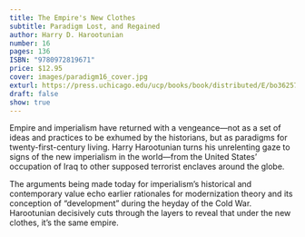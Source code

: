 ```yaml
---
title: The Empire's New Clothes
subtitle: Paradigm Lost, and Regained
author: Harry D. Harootunian
number: 16
pages: 136
ISBN: "9780972819671"
price: $12.95
cover: images/paradigm16_cover.jpg
exturl: https://press.uchicago.edu/ucp/books/book/distributed/E/bo3625761.html
draft: false
show: true
---
```

Empire and imperialism have returned with a vengeance—not as a set of ideas and practices to be exhumed by the historians, but as paradigms for twenty-first-century living. Harry Harootunian turns his unrelenting gaze to signs of the new imperialism in the world—from the United States’ occupation of Iraq to other supposed terrorist enclaves around the globe.

The arguments being made today for imperialism’s historical and contemporary value echo earlier rationales for modernization theory and its conception of “development” during the heyday of the Cold War. Harootunian decisively cuts through the layers to reveal that under the new clothes, it’s the same empire.